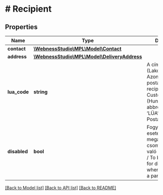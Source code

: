 # # Recipient

## Properties

Name | Type | Description | Notes
------------ | ------------- | ------------- | -------------
**contact** | [**\WebnessStudio\MPL\Model\Contact**](Contact.md) |  |
**address** | [**\WebnessStudio\MPL\Model\DeliveryAddress**](DeliveryAddress.md) |  |
**lua_code** | **string** | A címzett (Lakossági Ügyfél Azonosítója) LÜA a postánál.   /   The recipient’s Retail Customer ID (Hungarian abbreviation: ‘LÜA’) with Magyar Posta. | [optional]
**disabled** | **bool** | Fogyatékkal élők esetén kell megadni csomagautomatára való kézbesítéskor.   /   To be provided for disabled people when delivering to a parcel terminal. | [optional]

[[Back to Model list]](../../README.md#models) [[Back to API list]](../../README.md#endpoints) [[Back to README]](../../README.md)

